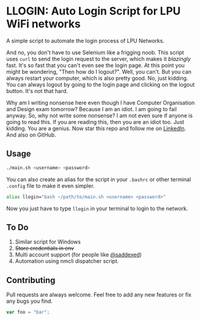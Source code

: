 # LLOGIN: Auto Login Script for LPU WiFi networks

A simple script to automate the login process of LPU Networks.

And no, you don't have to use Selenium like a frigging noob. This script uses `curl` to send the login request to the server, which makes it _blazingly_ fast. It's so fast that you can't even see the login page. At this point you might be wondering, "Then how do I logout?". Well, you can't. But you can always restart your computer, which is also pretty good. No, just kidding. You can always logout by going to the login page and clicking on the logout button. It's not that hard.

Why am I writing nonsense here even though I have Computer Organisation and Design exam tomorrow? Because I am an idiot. I am going to fail anyway. So, why not write some nonsense? I am not even sure if anyone is going to read this. If you are reading this, then you are an idiot too. Just kidding. You are a genius. Now star this repo and follow me on [LinkedIn](#). And also on GitHub.

## Usage
```bash
./main.sh <username> <password>
```

You can also create an alias for the script in your `.bashrc` or other terminal `.config` file to make it even simpler.

```bash
alias llogin="bash ~/path/to/main.sh <username> <password>"
```

Now you just have to type `llogin` in your terminal to login to the network.

## To Do
1. Similar script for Windows
2. ~~Store credentials in env~~
3. Multi account support (for people like [@saddexed](https://github.com/saddexed))
4. Automation using nmcli dispatcher script.

## Contributing
Pull requests are always welcome. Feel free to add any new features or fix any bugs you find.

```js
var foo = "bar";
```
